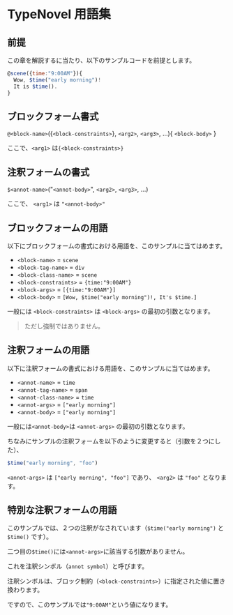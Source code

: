 # TypeNovel 用語集

## 前提

この章を解説するに当たり、以下のサンプルコードを前提とします。

```javascript
@scene({time:"9:00AM"}){
  Wow, $time("early morning")!
  It is $time().
}
```

## ブロックフォーム書式

`@<block-name>`({`<block-constraints>`}, `<arg2>`, `<arg3>`, ...){
  `<block-body>`
}

ここで、`<arg1>` は`{<block-constraints>}`

## 注釈フォームの書式

`$<annot-name>`("`<annot-body>`", `<arg2>`, `<arg3>`, ...)

ここで、 `<arg1>` は `"<annot-body>"`

## ブロックフォームの用語

以下にブロックフォームの書式における用語を、このサンプルに当てはめます。

- `<block-name>` = `scene`
- `<block-tag-name>` = `div`
- `<block-class-name>` = `scene`
- `<block-constraints>` = `{time:"9:00AM"}`
- `<block-args>` = `[{time:"9:00AM"}]`
- `<block-body>` = `[Wow, $time("early morning")!, It's $time.]`

一般には `<block-constraints>` は `<block-args>` の最初の引数となります。

> ただし強制ではありません。

## 注釈フォームの用語

以下に注釈フォームの書式における用語を、このサンプルに当てはめます。

- `<annot-name>` = `time`
- `<annot-tag-name>` = `span`
- `<annot-class-name>` =  `time`
- `<annot-args>` = `["early morning"]`
- `<annot-body>` = `["early morning"]`

一般には`<annot-body>`は `<annot-args>` の最初の引数となります。

ちなみにサンプルの注釈フォームを以下のように変更すると（引数を２つにした）、

```javascript
$time("early morning", "foo")
```

`<annot-args>` は `["early morning", "foo"]` であり、 `<arg2>` は `"foo"` となります。

## 特別な注釈フォームの用語

このサンプルでは、２つの注釈がなされています（`$time("early morning")` と `$time()` です）。

二つ目の`$time()`には`<annot-args>`に該当する引数がありません。

これを注釈シンボル（`annot symbol`）と呼びます。

注釈シンボルは、ブロック制約（`<block-constraints>`）に指定された値に置き換わります。

ですので、このサンプルでは`"9:00AM"`という値になります。

